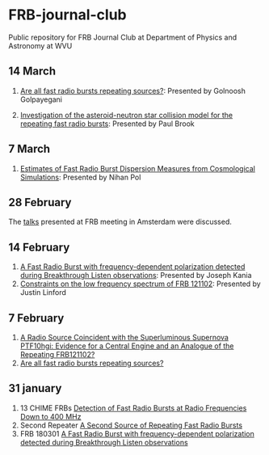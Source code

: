 # FRB-journal-club

Public repository for FRB Journal Club at Department of Physics and Astronomy at WVU 

<h2>14 March</h2>

1. [Are all fast radio bursts repeating sources?](https://arxiv.org/abs/1902.00272): Presented by Golnoosh Golpayegani

2. [Investigation of the asteroid-neutron star collision model for the repeating fast radio bursts](https://arxiv.org/abs/1902.05203): Presented by Paul Brook


<h2>7 March</h2>

1. [Estimates of Fast Radio Burst Dispersion Measures from Cosmological Simulations](https://arxiv.org/abs/1903.07630): Presented by Nihan Pol

<h2>28 February</h2>

The [talks](<https://sites.google.com/view/frb2019-amsterdam/programme?authuser=0>) presented at FRB meeting in Amsterdam were discussed.  

<h2>14 February</h2>

1. [A Fast Radio Burst with frequency-dependent polarization detected during Breakthrough Listen observations](https://arxiv.org/abs/1901.07412): Presented by Joseph Kania
2. [Constraints on the low frequency spectrum of FRB 121102](https://arxiv.org/abs/1902.01779): Presented by Justin Linford

<h2>7 February</h2>

1. [A Radio Source Coincident with the  Superluminous Supernova PTF10hgi: Evidence for a Central Engine and an  Analogue of the Repeating FRB121102?](https://arxiv.org/abs/1901.10479)
2. [Are all fast radio bursts repeating sources?](https://arxiv.org/abs/1902.00272)

<h2>31 january</h2> 

1. 13 CHIME FRBs [Detection of Fast Radio Bursts at Radio Frequencies Down to 400 MHz]( https://arxiv.org/abs/1901.04524)
2. Second Repeater [A Second Source of Repeating Fast Radio Bursts]( https://arxiv.org/abs/1901.04525)
3. FRB 180301 [A Fast Radio Burst with frequency-dependent polarization detected during Breakthrough Listen observations](https://arxiv.org/abs/1901.07412)
